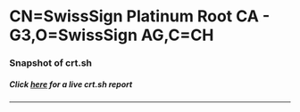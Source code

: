 # CN=SwissSign Platinum Root CA - G3,O=SwissSign AG,C=CH
### Snapshot of crt.sh
##### Click [here](https://crt.sh/?q=Serial_80C7928FA7A6D0F4977D2D963AE84C) for a live crt.sh report

---
